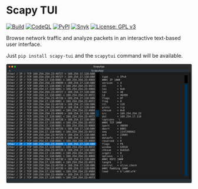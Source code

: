 # Scapy TUI

[![Build](https://github.com/antoniovazquezblanco/scapy-tui/actions/workflows/build.yml/badge.svg)](https://github.com/antoniovazquezblanco/scapy-tui/actions/workflows/build.yml)
[![CodeQL](https://github.com/antoniovazquezblanco/scapy-tui/actions/workflows/codeql.yml/badge.svg)](https://github.com/antoniovazquezblanco/scapy-tui/actions/workflows/codeql.yml)
[![PyPI](https://img.shields.io/pypi/v/scapy-tui)](https://pypi.org/project/scapy-tui/)
[![Snyk](https://snyk.io/advisor/python/scapy-tui/badge.svg)](https://snyk.io/advisor/python/scapy-tui)
[![License: GPL v3](https://img.shields.io/badge/License-GPLv3-blue.svg)](LICENSE.md)

Browse network traffic and analyze packets in an interactive text-based user interface.

Just `pip install scapy-tui` and the `scapytui` command will be available.

![Scapy TUI screenshot](https://raw.githubusercontent.com/antoniovazquezblanco/scapy-tui/refs/heads/main/screenshot.svg)
